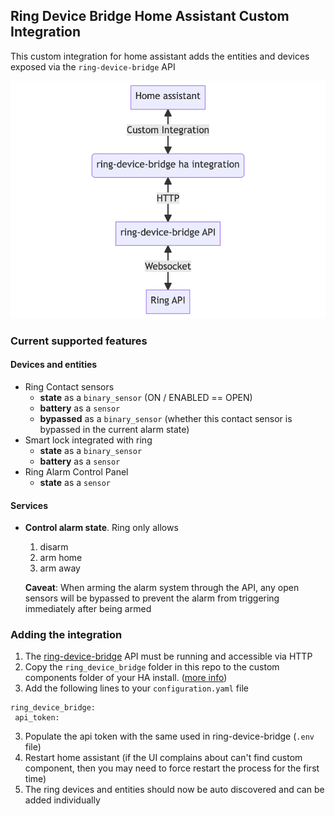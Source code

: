 ## Ring Device Bridge Home Assistant Custom Integration
This custom integration for home assistant adds the entities and devices exposed 
via the `ring-device-bridge` API

![System Diagram](diagram.png)

### Current supported features

#### Devices and entities
* Ring Contact sensors
  * **state** as a `binary_sensor` (ON / ENABLED == OPEN)
  * **battery** as a `sensor`
  * **bypassed** as a `binary_sensor` (whether this contact sensor is bypassed in the current alarm state)
* Smart lock integrated with ring
  * **state** as a `binary_sensor`
  * **battery** as a `sensor`
* Ring Alarm Control Panel
  * **state** as a `sensor`

#### Services
* **Control alarm state**. Ring only allows
   1. disarm
   2. arm home
   3. arm away
   
  **Caveat**: When arming the alarm system through the API, any open sensors will be bypassed
  to prevent the alarm from triggering immediately after being armed 

### Adding the integration

1. The [ring-device-bridge](https://github.com/anlawande/ring-home-assistant-bridge) API must be running and accessible via HTTP
2. Copy the `ring_device_bridge` folder in this repo to the custom components folder of your HA install. ([more info](https://developers.home-assistant.io/docs/creating_integration_file_structure#where-home-assistant-looks-for-integrations))
3. Add the following lines to your `configuration.yaml` file 
  ```
ring_device_bridge:
   api_token:
  ```
3. Populate the api token with the same used in ring-device-bridge (`.env` file)
4. Restart home assistant (if the UI complains about can't find custom component,
   then you may need to force restart the process for the first time)
5. The ring devices and entities should now be auto discovered and can be added individually
